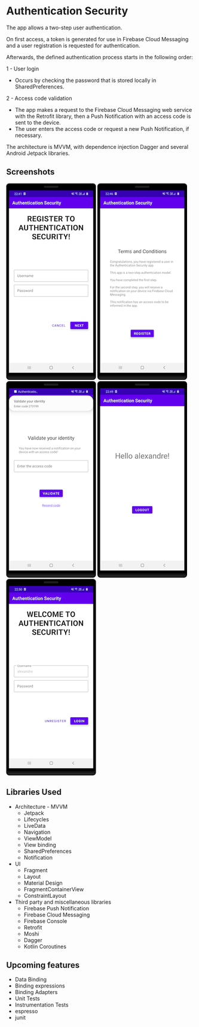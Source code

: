 Authentication Security
=================

The app allows a two-step user authentication.

On first access, a token is generated for use in Firebase Cloud Messaging and a user registration is requested for authentication.

Afterwards, the defined authentication process starts in the following order:

1 - User login
* Occurs by checking the password that is stored locally in SharedPreferences.

2 - Access code validation
* The app makes a request to the Firebase Cloud Messaging web service with the Retrofit library, then a Push Notification with an access code is sent to the device.
* The user enters the access code or request a new Push Notification, if necessary.

The architecture is MVVM, with dependence injection Dagger and several Android Jetpack libraries.

Screenshots
-----------

![User Registration](screenshots/user_registration.png "User registration")
![Term and Conditions Registration](screenshots/term_conditions_registration.png "Term and conditions registration")
![Validate your Identity](screenshots/validate_identity.png "Validate your identity")
![Welcome User](screenshots/welcome_user.png "Welcome user")
![User_Auth](screenshots/user_auth.png "User auth")

Libraries Used
--------------
* Architecture - MVVM
  * Jetpack
  * Lifecycles
  * LiveData
  * Navigation
  * ViewModel
  * View binding
  * SharedPreferences
  * Notification
* UI
  * Fragment
  * Layout
  * Material Design
  * FragmentContainerView
  * ConstraintLayout
* Third party and miscellaneous libraries
  * Firebase Push Notification
  * Firebase Cloud Messaging
  * Firebase Console
  * Retrofit
  * Moshi
  * Dagger
  * Kotlin Coroutines
  
Upcoming features
-----------------
* Data Binding
* Binding expressions
* Binding Adapters
* Unit Tests
* Instrumentation Tests
* espresso
* junit
